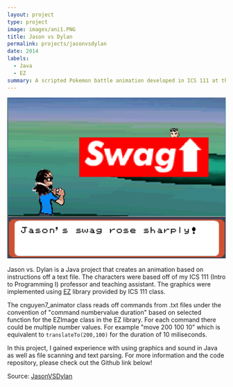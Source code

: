 ```yaml
---
layout: project
type: project
image: images/ani1.PNG
title: Jason vs Dylan
permalink: projects/jasonvsdylan
date: 2014
labels:
  - Java
  - EZ
summary: A scripted Pokemon battle animation developed in ICS 111 at the University of Hawaii at Manoa.
---
```


<img class="ui medium right floated rounded image" src="../images/ani2.PNG">

Jason vs. Dylan is a Java project that creates an animation based on instructions off a text file. The characters were based off of my ICS 111 (Intro to Programming I) professor and teaching assistant. The graphics were implemented using [EZ](http://www2.hawaii.edu/~dylank/ics111/) library provided by ICS 111 class. 

The cnguyen7_animator class reads off commands from .txt files under the convention of "command numbervalue duration" based on selected function for the EZImage class in the EZ library. For each command there could be multiple number values. For example "move 200 100 10" which is equivalent to ``translateTo(200,100)`` for the duration of 10 miliseconds.

In this project, I gained experience with using graphics and sound in Java as well as file scanning and text parsing. For more information and the code repository, please check out the Github link below! 
 
Source: <a href="https://github.com/chrisnguyenhi/JasonVSDylan"><i class="large github icon"></i>JasonVSDylan</a>
